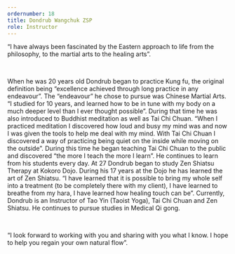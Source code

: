 ```yaml
---
ordernumber: 18
title: Dondrub Wangchuk ZSP
role: Instructor
---
```

“I have always been fascinated by the Eastern approach to life from the philosophy, to the martial arts to the healing arts”.

​

When he was 20 years old Dondrub began to practice Kung fu, the original definition being “excellence achieved through long practice in any endeavour”. The “endeavour” he chose to pursue was Chinese Martial Arts. “I studied for 10 years, and learned how to be in tune with my body on a much deeper level than I ever thought possible”. During that time he was also introduced to Buddhist meditation as well as Tai Chi Chuan. “When I practiced meditation I discovered how loud and busy my mind was and now I was given the tools to help me deal with my mind. With Tai Chi Chuan I discovered a way of practicing being quiet on the inside while moving on the outside”. During this time he began teaching Tai Chi Chuan to the public and discovered “the more I teach the more I learn”. He continues to learn from his students every day. At 27 Dondrub began to study Zen Shiatsu Therapy at Kokoro Dojo. During his 17 years at the Dojo he has learned the art of Zen Shiatsu. “I have learned that it is possible to bring my whole self into a treatment (to be completely there with my client), I have learned to breathe from my hara, I have learned how healing touch can be”. Currently, Dondrub is an Instructor of Tao Yin (Taoist Yoga), Tai Chi Chuan and Zen Shiatsu. He continues to pursue studies in Medical Qi gong.

​

“I look forward to working with you and sharing with you what I know. I hope to help you regain your own natural flow”.